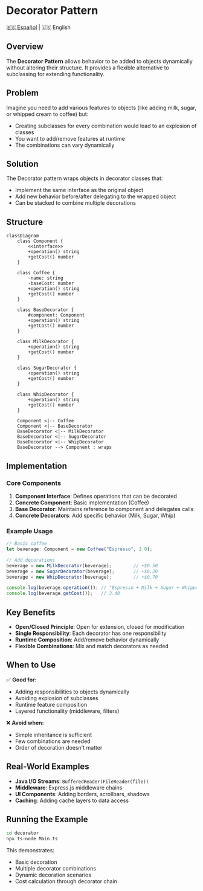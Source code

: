 # Decorator Pattern

[🇪🇸 Español](README.es.md) | 🇺🇸 English

## Overview

The **Decorator Pattern** allows behavior to be added to objects dynamically without altering their structure. It provides a flexible alternative to subclassing for extending functionality.

## Problem

Imagine you need to add various features to objects (like adding milk, sugar, or whipped cream to coffee) but:
- Creating subclasses for every combination would lead to an explosion of classes
- You want to add/remove features at runtime
- The combinations can vary dynamically

## Solution

The Decorator pattern wraps objects in decorator classes that:
- Implement the same interface as the original object
- Add new behavior before/after delegating to the wrapped object
- Can be stacked to combine multiple decorations

## Structure

```mermaid
classDiagram
    class Component {
        <<interface>>
        +operation() string
        +getCost() number
    }
    
    class Coffee {
        -name: string
        -baseCost: number
        +operation() string
        +getCost() number
    }
    
    class BaseDecorator {
        #component: Component
        +operation() string
        +getCost() number
    }
    
    class MilkDecorator {
        +operation() string
        +getCost() number
    }
    
    class SugarDecorator {
        +operation() string
        +getCost() number
    }
    
    class WhipDecorator {
        +operation() string
        +getCost() number
    }
    
    Component <|-- Coffee
    Component <|-- BaseDecorator
    BaseDecorator <|-- MilkDecorator
    BaseDecorator <|-- SugarDecorator
    BaseDecorator <|-- WhipDecorator
    BaseDecorator --> Component : wraps
```

## Implementation

### Core Components

1. **Component Interface**: Defines operations that can be decorated
2. **Concrete Component**: Basic implementation (Coffee)
3. **Base Decorator**: Maintains reference to component and delegates calls
4. **Concrete Decorators**: Add specific behavior (Milk, Sugar, Whip)

### Example Usage

```typescript
// Basic coffee
let beverage: Component = new Coffee("Espresso", 2.0);

// Add decorations
beverage = new MilkDecorator(beverage);        // +$0.50
beverage = new SugarDecorator(beverage);       // +$0.20
beverage = new WhipDecorator(beverage);        // +$0.70

console.log(beverage.operation()); // "Espresso + Milk + Sugar + Whipped Cream"
console.log(beverage.getCost());   // 3.40
```

## Key Benefits

- **Open/Closed Principle**: Open for extension, closed for modification
- **Single Responsibility**: Each decorator has one responsibility
- **Runtime Composition**: Add/remove behavior dynamically
- **Flexible Combinations**: Mix and match decorators as needed

## When to Use

✅ **Good for:**
- Adding responsibilities to objects dynamically
- Avoiding explosion of subclasses
- Runtime feature composition
- Layered functionality (middleware, filters)

❌ **Avoid when:**
- Simple inheritance is sufficient
- Few combinations are needed
- Order of decoration doesn't matter

## Real-World Examples

- **Java I/O Streams**: `BufferedReader(FileReader(file))`
- **Middleware**: Express.js middleware chains
- **UI Components**: Adding borders, scrollbars, shadows
- **Caching**: Adding cache layers to data access

## Running the Example

```bash
cd decorator
npx ts-node Main.ts
```

This demonstrates:
- Basic decoration
- Multiple decorator combinations
- Dynamic decoration scenarios
- Cost calculation through decorator chain